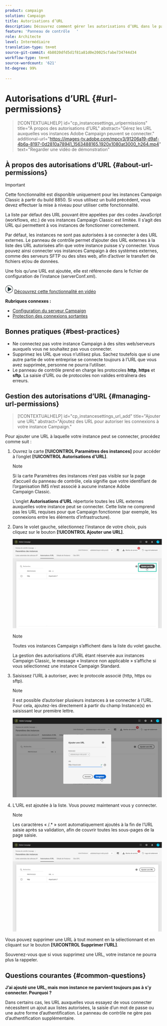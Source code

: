 ```yaml
---
product: campaign
solution: Campaign
title: Autorisations d’URL
description: Découvrez comment gérer les autorisations d’URL dans le panneau de contrôle
feature: 'Panneau de contrôle   '
role: Architecte
level: Intermédiaire
translation-type: tm+mt
source-git-commit: 4b8020dfd5d1f81a81d0e20025cfabe734744d34
workflow-type: tm+mt
source-wordcount: '621'
ht-degree: 99%

---
```



# Autorisations d’URL {#url-permissions}

>[!CONTEXTUALHELP]
>id="cp_instancesettings_urlpermissions"
>title="À propos des autorisations d’URL"
>abstract="Gérez les URL auxquelles vos instances Adobe Campaign peuvent se connecter."
>additional-url="https://images-tv.adobe.com/mpcv3/91206a19-d9af-4b6a-8197-0d2810a78941_1563488165.1920x1080at3000_h264.mp4" text="Regarder une vidéo de démonstration"

## À propos des autorisations d’URL {#about-url-permissions}

>[!IMPORTANT]
>
>Cette fonctionnalité est disponible uniquement pour les instances Campaign Classic à partir du build 8850. Si vous utilisez un build précédent, vous devez effectuer la mise à niveau pour utiliser cette fonctionnalité.

La liste par défaut des URL pouvant être appelées par des codes JavaScript (workflows, etc.) de vos instances Campaign Classic est limitée. Il s’agit des URL qui permettent à vos instances de fonctionner correctement.

Par défaut, les instances ne sont pas autorisées à se connecter à des URL externes. Le panneau de contrôle permet d’ajouter des URL externes à la liste des URL autorisées afin que votre instance puisse s’y connecter. Vous pouvez ainsi connecter vos instances Campaign à des systèmes externes, comme des serveurs SFTP ou des sites web, afin d’activer le transfert de fichiers et/ou de données.

Une fois qu’une URL est ajoutée, elle est référencée dans le fichier de configuration de l’instance (serverConf.xml).

![](assets/do-not-localize/how-to-video.png) [Découvrez cette fonctionnalité en vidéo](https://experienceleague.adobe.com/docs/campaign-classic-learn/control-panel/instance-settings/adding-url-permissions.html?lang=fr#instance-settings)

**Rubriques connexes :**

* [Configuration du serveur Campaign](https://docs.campaign.adobe.com/doc/AC/en/INS_Additional_configurations_Configuring_Campaign_server.html)
* [Protection des connexions sortantes](https://docs.campaign.adobe.com/doc/AC/en/INS_Additional_configurations_Configuring_Campaign_server.html#Outgoing_connection_protection)

## Bonnes pratiques {#best-practices}

* Ne connectez pas votre instance Campaign à des sites web/serveurs auxquels vous ne souhaitez pas vous connecter.
* Supprimez les URL que vous n’utilisez plus. Sachez toutefois que si une autre partie de votre entreprise se connecte toujours à l’URL que vous avez supprimée, personne ne pourra l’utiliser.
* Le panneau de contrôle prend en charge les protocoles **http**, **https** et **sftp**. La saisie d’URL ou de protocoles non valides entraînera des erreurs.

## Gestion des autorisations d’URL {#managing-url-permissions}

>[!CONTEXTUALHELP]
>id="cp_instancesettings_url_add"
>title="Ajouter une URL"
>abstract="Ajoutez des URL pour autoriser les connexions à votre instance Campaign."

Pour ajouter une URL à laquelle votre instance peut se connecter, procédez comme suit :

1. Ouvrez la carte **[!UICONTROL Paramètres des instances]** pour accéder à l’onglet **[!UICONTROL Autorisations d’URL]**.

   >[!NOTE]
   >
   >Si la carte Paramètres des instances n’est pas visible sur la page d’accueil du panneau de contrôle, cela signifie que votre identifiant de l’organisation IMS n’est associé à aucune instance Adobe Campaign Classic.
   >
   >L’onglet <b><span class="uicontrol">Autorisations d’URL</span></b> répertorie toutes les URL externes auxquelles votre instance peut se connecter. Cette liste ne comprend pas les URL requises pour que Campaign fonctionne (par exemple, les connexions entre les éléments d’infrastructure).

1. Dans le volet gauche, sélectionnez l’instance de votre choix, puis cliquez sur le bouton **[!UICONTROL Ajouter une URL]**.

   ![](assets/add_url1.png)

   >[!NOTE]
   >
   >Toutes vos instances Campaign s’affichent dans la liste du volet gauche.
   >
   >La gestion des autorisations d’URL étant réservée aux instances Campaign Classic, le message « Instance non applicable » s’affiche si vous sélectionnez une instance Campaign Standard.

1. Saisissez l’URL à autoriser, avec le protocole associé (http, https ou sftp).

   >[!NOTE]
   >
   >Il est possible d’autoriser plusieurs instances à se connecter à l’URL. Pour cela, ajoutez-les directement à partir du champ Instance(s) en saisissant leur première lettre.

   ![](assets/add_url2.png)

1. L’URL est ajoutée à la liste. Vous pouvez maintenant vous y connecter.

   >[!NOTE]
   >
   >Les caractères « /.* » sont automatiquement ajoutés à la fin de l’URL saisie après sa validation, afin de couvrir toutes les sous-pages de la page saisie.

   ![](assets/add_url_listnew.png)

Vous pouvez supprimer une URL à tout moment en la sélectionnant et en cliquant sur le bouton **[!UICONTROL Supprimer l’URL]**.

Souvenez-vous que si vous supprimez une URL, votre instance ne pourra plus la rappeler.

## Questions courantes {#common-questions}

**J’ai ajouté une URL, mais mon instance ne parvient toujours pas à s’y connecter. Pourquoi ?**

Dans certains cas, les URL auxquelles vous essayez de vous connecter nécessitent un ajout aux listes autorisées, la saisie d’un mot de passe ou une autre forme d’authentification. Le panneau de contrôle ne gère pas d’authentification supplémentaire.
